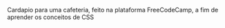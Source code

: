 Cardapio para uma cafeteria, feito na plataforma FreeCodeCamp, a fim de aprender os conceitos de CSS